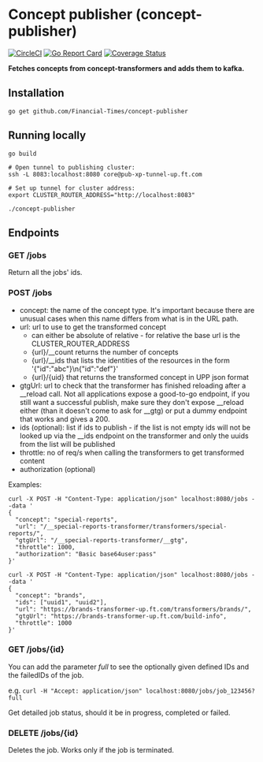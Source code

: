 # Concept publisher (concept-publisher)
[![CircleCI](https://circleci.com/gh/Financial-Times/concept-publisher.svg?style=svg)](https://circleci.com/gh/Financial-Times/concept-publisher) [![Go Report Card](https://goreportcard.com/badge/github.com/Financial-Times/concept-publisher)](https://goreportcard.com/report/github.com/Financial-Times/concept-publisher) [![Coverage Status](https://coveralls.io/repos/github/Financial-Times/concept-publisher/badge.svg)](https://coveralls.io/github/Financial-Times/concept-publisher)

__Fetches concepts from concept-transformers and adds them to kafka.__

## Installation

`go get github.com/Financial-Times/concept-publisher`

## Running locally

```
go build

# Open tunnel to publishing cluster:
ssh -L 8083:localhost:8080 core@pub-xp-tunnel-up.ft.com

# Set up tunnel for cluster address:
export CLUSTER_ROUTER_ADDRESS="http://localhost:8083"

./concept-publisher
```

## Endpoints

### GET /jobs

Return all the jobs' ids.

### POST /jobs

* concept: the name of the concept type. It's important because there are unusual cases when this name differs from what is in the URL path.
* url: url to use to get the transformed concept
  * can either be absolute of relative - for relative the base url is the CLUSTER_ROUTER_ADDRESS
  * {url}/__count returns the number of concepts
  * {url}/__ids that lists the identities of the resources in the form '{"id":"abc"}\n{"id":"def"}'
  * {url}/{uid} that returns the transformed concept in UPP json format
* gtgUrl: url to check that the transformer has finished reloading after a __reload call.
Not all applications expose a good-to-go endpoint, if you still want a successful publish, make sure they don't expose __reload either (than it doesn't come to ask for __gtg) or put a dummy endpoint that works and gives a 200.
* ids (optional): list if ids to publish - if the list is not empty ids will not be looked up via the __ids endpoint on the transformer and only the uuids from the list will be published
* throttle: no of req/s when calling the transformers to get transformed content
* authorization (optional)

Examples:

```
curl -X POST -H "Content-Type: application/json" localhost:8080/jobs --data '
{
  "concept": "special-reports",
  "url": "/__special-reports-transformer/transformers/special-reports/",
  "gtgUrl": "/__special-reports-transformer/__gtg",
  "throttle": 1000,
  "authorization": "Basic base64user:pass"
}'

curl -X POST -H "Content-Type: application/json" localhost:8080/jobs --data '
{
  "concept": "brands",
  "ids": ["uuid1", "uuid2"],
  "url": "https://brands-transformer-up.ft.com/transformers/brands/",
  "gtgUrl": "https://brands-transformer-up.ft.com/build-info",
  "throttle": 1000
}'
```

### GET /jobs/{id}

You can add the parameter _full_ to see the optionally given defined IDs and the failedIDs of the job.

e.g. `curl -H "Accept: application/json" localhost:8080/jobs/job_123456?full`

Get detailed job status, should it be in progress, completed or failed.

### DELETE /jobs/{id}

Deletes the job. Works only if the job is terminated.
